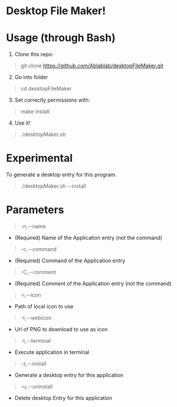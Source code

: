 # Desktop File Maker!

# Usage (through Bash)
1. Clone this repo:
> git clone https://github.com/Ablablab/desktopFileMaker.git
2. Go into folder
> cd desktopFileMaker
3. Set correctly permissions with:
> make install

4. Use it!
> ./desktopMaker.sh


# Experimental
To generate a desktop entry for this program.
> ./desktopMaker.sh --install

# Parameters
> -n,--name
* (Required) Name of the Application entry (not the command)

> -c,--command
* (Required) Command of the Application entry

> -C,--comment
* (Required) Comment of the Application entry (not the command)

> -i,--icon
* Path of local icon to use

> -I,--webicon
* Url of PNG to download to use as icon

> -t,--terminal
* Execute application in terminal

> -z,--install
* Generate a desktop entry for this application

> -u,--uninstall
* Delete desktop Entry for this application
